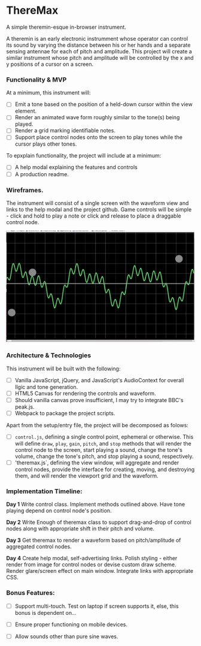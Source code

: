  # ThereMax
A simple theremin-esque in-browser instrument. 

A theremin is an early electronic instrumment whose operator can control its sound by varying the distance between his or her 
hands and a separate sensing antennae for each of pitch and amplitude. This project will create a similar instrument whose 
pitch and amplitude will be controlled by the x and y positions of a cursor on a screen. 

### Functionality & MVP

At a minimum, this instrument will:

 - [ ] Emit a tone based on the position of a held-down cursor within the view element.
 - [ ] Render an animated wave form roughly similar to the tone(s) being played. 
 - [ ] Render a grid marking identifiable notes. 
 - [ ] Support place control nodes onto the screen to play tones while the cursor plays other tones. 
 
To epxplain functionality, the project will include at a minimum:

 - [ ] A help modal explaining the features and controls
 - [ ] A production readme. 
 
### Wireframes. 

The instrument will consist of a single screen with the waveform view and links to the help modal and the project github.
Game controls will be simple - click and hold to play a note or click and release to place a draggable control node. 

![waveform](./docs/waveform.png)

### Architecture & Technologies

This instrument will be built with the following: 

 - [ ] Vanilla JavaScript, jQuery, and JavaScript's AudioContext for overall llgic and tone generation.
 - [ ] HTML5 Canvas for rendering the controls and waveform. 
 - [ ] Should vanilla canvas prove insufficient, I may try to integrate BBC's peak.js. 
 - [ ] Webpack to package the project scripts. 

Apart from the setup/entry file, the project will be decomposed as folows: 

 - [ ] `control.js`, defining a single control point, ephemeral or otherwise. This will define `draw`, `play`, `gain`,
 `pitch`, and `stop` methods that will render the control node to the screen, start playing a sound, change the tone's 
 volume, change the tone's pitch, and stop playing a sound, respectively. 
 - [ ] 'theremax.js`, defining the view window, will aggregate and render control nodes, provide the interface for creating,
 moving, and destroying them, and will render the viewport grid and the waveform. 
 
 ### Implementation Timeline:
 
 **Day 1** Write control class. Implement methods outlined above. Have tone playing depend on control node's position. 
 
 **Day 2** Write Enough of theremax class to support drag-and-drop of control nodes along with appropriate shift in their
 pitch and volume. 
 
 **Day 3** Get theremax to render a waveform based on pitch/amplitude of aggregated control nodes. 
 
 **Day 4** Create help modal, self-advertising links. Polish styling - either render from image for control nodes or devise 
 custom draw scheme. Render glare/screen effect on main window. Integrate links with appropriate CSS. 
 
 ### Bonus Features:
  - [ ] Support multi-touch. Test on laptop if screen supports it, else, this bonus is dependent on...
  - [ ] Ensure proper functioning on mobile devices. 
  - [ ] Allow sounds other than pure sine waves. 
  
 
